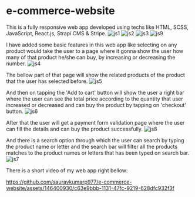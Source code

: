 # e-commerce-website
This is a fully responsive web app developed using techs like HTML, SCSS, JavaScript, React.js, Strapi CMS & Stripe.
![js1](https://github.com/sauravkumarp977/e-commerce-website/assets/146400930/d170e104-3e67-47fe-8fe8-eae146608016)
![js2](https://github.com/sauravkumarp977/e-commerce-website/assets/146400930/0b20a9b4-bd80-4137-ae25-8220efc4745d)
![js3](https://github.com/sauravkumarp977/e-commerce-website/assets/146400930/e668307a-9423-46ba-8349-be9b66dbbe2d)
![js9](https://github.com/sauravkumarp977/e-commerce-website/assets/146400930/6c573d9a-84f2-4536-ac82-46de32ae4853)

I have added some basic features in this web app like selecting on any product would take the user to a page where it gonna show the user how many of that product he/she can buy,
by increasing or decreasing the number.
![js4](https://github.com/sauravkumarp977/e-commerce-website/assets/146400930/03a884c8-0b64-4d05-9cc3-c90317563d60)

The bellow part of that page will show the related products of the product that the user has selected before.
![js5](https://github.com/sauravkumarp977/e-commerce-website/assets/146400930/38017874-278e-4f80-baf3-1ad4774b73af)

And then on tapping the 'Add to cart' button will show the user a right bar where the user can see the total price according to the quantity that user increased or decreased and can buy the product by tapping on 'checkout' button.
![js6](https://github.com/sauravkumarp977/e-commerce-website/assets/146400930/7ca7d627-78a6-489f-b24c-e16edf87e56d)

After that the user will get a payment form validation page where the user can fill the details and can buy the product successfully.
![js8](https://github.com/sauravkumarp977/e-commerce-website/assets/146400930/17cb744f-ed5f-492a-8659-2636eab9e6be)

And there is a search option through which the user can search by typing the product name or letter and the search bar will filter all the products matches to the product names or letters that has been typed on search bar.
![js7](https://github.com/sauravkumarp977/e-commerce-website/assets/146400930/904e6d0d-d6eb-44d5-bfcb-3d86d6793d54)

There is a short video of my web app right bellow:

https://github.com/sauravkumarp977/e-commerce-website/assets/146400930/c63e9bbb-1131-47fc-9219-628dfc932f3f


